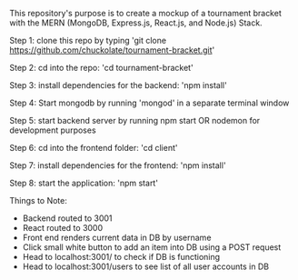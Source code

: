 This repository's purpose is to create a mockup of a tournament bracket with the MERN (MongoDB, Express.js, React.js, and Node.js) Stack.

Step 1:
clone this repo by typing 'git clone https://github.com/chuckolate/tournament-bracket.git'

Step 2:
cd into the repo: 'cd tournament-bracket'

Step 3:
install dependencies for the backend: 'npm install'

Step 4: Start mongodb by running 'mongod' in a separate terminal window

Step 5:
start backend server by running npm start OR nodemon for development purposes

Step 6:
cd into the frontend folder: 'cd client'

Step 7:
install dependencies for the frontend: 'npm install'

Step 8:
start the application: 'npm start'

Things to Note: 
- Backend routed to 3001
- React routed to 3000
- Front end renders current data in DB by username
- Click small white button to add an item into DB using a POST request
- Head to localhost:3001/ to check if DB is functioning
- Head to localhost:3001/users to see list of all user accounts in DB

